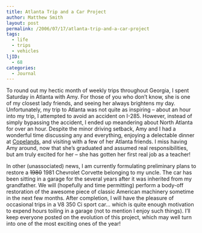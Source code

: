 ```yaml
---
title: Atlanta Trip and a Car Project
author: Matthew Smith
layout: post
permalink: /2006/07/17/atlanta-trip-and-a-car-project
tags:
  - life
  - trips
  - vehicles
ljID:
  - 68
categories:
  - Journal
---
```

To round out my hectic month of weekly trips throughout Georgia, I spent Saturday in Atlanta with Amy. For those of you who don&#8217;t know, she is one of my closest lady friends, and seeing her always brightens my day. Unfortunately, my trip to Atlanta was not quite as inspiring &#8211; about an hour into my trip, I attempted to avoid an accident on I-285. However, instead of simply bypassing the accident, I ended up meandering about North Atlanta for over an hour. Despite the minor driving setback, Amy and I had a wonderful time discussing any and everything, enjoying a delectable dinner at [Copelands][1], and visiting with a few of her Atlanta friends. I miss having Amy around, now that she&#8217;s graduated and assumed real responsibilities, but am truly excited for her &#8211; she has gotten her first real job as a teacher!

In other (unassociated) news, I am currently formulating preliminary plans to restore a <strike>1980</strike> 1981 Chevrolet Corvette belonging to my uncle. The car has been sitting in a garage for the several years after it was inherited from my grandfather. We will (hopefully and time permitting) perform a body-off restoration of the awesome piece of classic American machinery sometime in the next few months. After completion, I will have the pleasure of occasional trips in a V8 350 Ci sport car&#8230; which is quite enough motivation to expend hours toiling in a garage (not to mention I enjoy such things). I&#8217;ll keep everyone posted on the evolution of this project, which may well turn into one of the most exciting ones of the year!

 [1]: http://www.copelandsatlanta.com/version3/index.php
